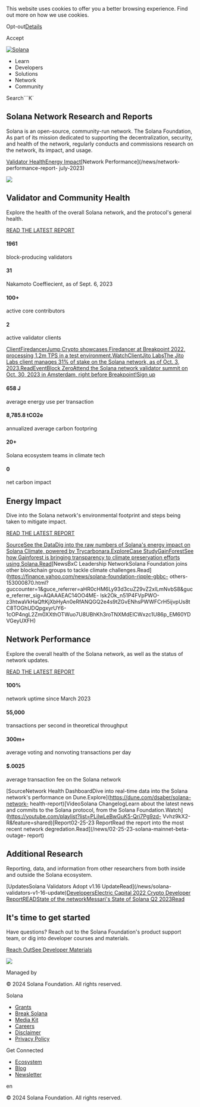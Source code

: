 This website uses cookies to offer you a better browsing experience. Find out
more on how we use cookies.

Opt-out[Details](/privacy-policy#collection-of-information)

Accept

[![Solana](/_next/static/media/logotype.e4df684f.svg)](/)

  * Learn
  * Developers
  * Solutions
  * Network
  * Community

Search```K`

## Solana Network Research and Reports

Solana is an open-source, community-run network. The Solana Foundation, As
part of its mission dedicated to supporting the decentralization, security,
and health of the network, regularly conducts and commissions research on the
network, its impact, and usage.

[Validator Health](/news/validator-health-report-october-2023)[Energy
Impact](/environment)[Network Performance](/news/network-performance-report-
july-2023)

![](/_next/image?url=https%3A%2F%2Fcdn.builder.io%2Fapi%2Fv1%2Fimage%2Fassets%252Fce0c7323a97a4d91bd0baa7490ec9139%252F1ae4d0b307214be8a48af7e0ee1caab1&w=1200&q=75)

## Validator and Community Health

Explore the health of the overall Solana network, and the protocol's general
health.

[READ THE LATEST REPORT](/news/validator-health-report-october-2023)

#### 1961

block-producing validators

#### 31

Nakamoto Coeffiecient, as of Sept. 6, 2023

#### 100+

active core contributors

#### 2

active validator clients

[ClientFiredancerJump Crypto showcases Firedancer at Breakpoint 2022,
processing 1.2m TPS in a test
environment.Watch](https://www.youtube.com/watch?v=YF-7duYCK54)[ClientJito
LabsThe Jito Labs client manages 31% of stake on the Solana network, as of
Oct. 3,
2023.Read](https://jito.retool.com/embedded/public/3557dd68-f772-4f4f-8a7b-f479941dba02)[EventBlock
ZeroAttend the Solana network validator summit on Oct. 30, 2023 in Amsterdam,
right before Breakpoint!Sign up](https://lu.ma/0k9m99s1)

#### 658 J

average energy use per transaction

#### 8,785.8 tCO2e

annualized average carbon footpring

#### 20+

Solana ecosystem teams in climate tech

#### 0

net carbon impact

## Energy Impact

Dive into the Solana network's environmental footprint and steps being taken
to mitigate impact.

[READ THE LATEST REPORT](/news/solana-energy-use-report-december-2023)

[SourceSee the DataDig into the raw numbers of Solana's energy impact on
Solana Climate, powered by
Trycarbonara.Explore](https://solanaclimate.com/)[Case StudyGainForestSee how
Gainforest is bringing transparency to climate preservation efforts using
Solana.Read](/news/case-study-gainforest)[NewsBxC Leadership NetworkSolana
Foundation joins other blockchain groups to tackle climate
challenges.Read](https://finance.yahoo.com/news/solana-foundation-ripple-gbbc-
others-153000870.html?guccounter=1&guce_referrer=aHR0cHM6Ly93d3cuZ29vZ2xlLmNvbS8&guce_referrer_sig=AQAAAEAC14OO4ME-
lsk2Ok_n51P4FVpPWO-z3htwaVkHaQftKjXbHyAn0eRfANQGQ2e4s9tZGvENhsPWWFCrH5ijvpUs8tC8TOGhUDQpgxyrUY6-1cOP4ngL2Zm0XXthOTWuo7U8UBhKh3roTNXMdElCWxzc1U86p_EM60YDVGeyUXFH)

## Network Performance

Explore the overall health of the Solana network, as well as the status of
network updates.

[READ THE LATEST REPORT](/news/network-performance-report-july-2023)

#### 100%

network uptime since March 2023

#### 55,000

transactions per second in theoretical throughput

#### 300m+

average voting and nonvoting transactions per day

#### $.0025

average transaction fee on the Solana network

[SourceNetwork Health DashboardDive into real-time data into the Solana
network's performance on Dune.Explore](https://dune.com/dsaber/solana-network-
health-report)[VideoSolana ChangelogLearn about the latest news and commits to
the Solana protocol, from the Solana
Foundation.Watch](https://youtube.com/playlist?list=PLilwLeBwGuK5-Qri7Pg9zd-
Vvhz9kX2-R&feature=shared)[Report02-25-23 ReportRead the report into the most
recent network degredation.Read](/news/02-25-23-solana-mainnet-beta-outage-
report)

## Additional Research

Reporting, data, and information from other researchers from both inside and
outside the Solana ecosystem.

[UpdatesSolana Validators Adopt v1.16 UpdateRead](/news/solana-
validators-v1-16-update)[DevelopersElectric Capital 2022 Crypto Developer
ReportREAD](https://www.developerreport.com/developer-report)[State of the
networkMessari's State of Solana Q2
2023Read](https://messari.io/project/solana/quarterly-reports/q2-2023)

## It's time to get started

Have questions? Reach out to the Solana Foundation's product support team, or
dig into developer courses and materials.

[Reach Out](mailto:product@solana.org)[See Developer Materials](/developers)

![](https://cdn.builder.io/api/v1/pixel?apiKey=ce0c7323a97a4d91bd0baa7490ec9139)

Managed by

[](/)

[](/youtube)[](/twitter)[](/discord)[](/reddit)[](/github)[](/telegram)

© 2024 Solana Foundation. All rights reserved.

Solana

  * [Grants](https://solana.org/grants)
  * [Break Solana](https://break.solana.com/)
  * [Media Kit](/branding)
  * [Careers](https://jobs.solana.com/)
  * [Disclaimer](/tos)
  * [Privacy Policy](/privacy-policy)

Get Connected

  * [Ecosystem](/ecosystem)
  * [Blog](/news)
  * [Newsletter](/newsletter)

en

© 2024 Solana Foundation. All rights reserved.

